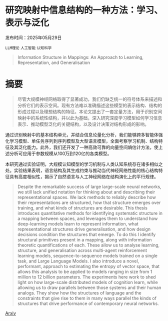 # 研究映射中信息结构的一种方法：学习、表示与泛化

发布时间：2025年05月29日

`LLM理论` `人工智能` `认知科学`

> Information Structure in Mappings: An Approach to Learning, Representation, and Generalisation

# 摘要

> 尽管大规模神经网络取得了显著成功，我们仍缺乏统一的符号体系来描述和分析它们的表示空间。现有方法难以准确描述这些模型的表示结构、结构的形成过程以及理想结构的特征。本论文提出了一套定量方法，用于识别空间映射中的系统性结构，并以此为基础，深入研究深度学习模型如何学习信息表示、推动模型泛化的关键结构，以及设计决策对结构形成的影响。

通过识别映射中的基本结构单元，并结合信息论量化分析，我们能够跨多智能体强化学习模型、单任务序列到序列模型及大型语言模型，全面考察学习机制、结构特征及其泛化能力。此外，我们还开发了一种高效可靠的向量空间熵估计方法，使上述分析可应用于参数规模从100万到120亿的各类模型。

本研究通过实验证明，大规模认知模型的学习机制与人类认知系统存在诸多相似之处。实验结果表明，语言结构及其生成约束与推动当代神经网络性能的核心结构特征具有高度相似性，揭示了自然语言与人工神经网络在结构演化上的平行规律。


> Despite the remarkable success of large large-scale neural networks, we still lack unified notation for thinking about and describing their representational spaces. We lack methods to reliably describe how their representations are structured, how that structure emerges over training, and what kinds of structures are desirable. This thesis introduces quantitative methods for identifying systematic structure in a mapping between spaces, and leverages them to understand how deep-learning models learn to represent information, what representational structures drive generalisation, and how design decisions condition the structures that emerge. To do this I identify structural primitives present in a mapping, along with information theoretic quantifications of each. These allow us to analyse learning, structure, and generalisation across multi-agent reinforcement learning models, sequence-to-sequence models trained on a single task, and Large Language Models. I also introduce a novel, performant, approach to estimating the entropy of vector space, that allows this analysis to be applied to models ranging in size from 1 million to 12 billion parameters.
  The experiments here work to shed light on how large-scale distributed models of cognition learn, while allowing us to draw parallels between those systems and their human analogs. They show how the structures of language and the constraints that give rise to them in many ways parallel the kinds of structures that drive performance of contemporary neural networks.

[Arxiv](https://arxiv.org/abs/2505.23960)